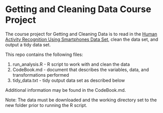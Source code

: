 # Getting and Cleaning Data Course Project
The course project for Getting and Cleaning Data is to read in the [Human Activity Recognition Using Smartphones Data Set](http://d396qusza40orc.cloudfront.net/getdata%2Fprojectfiles%2FUCI%20HAR%20Dataset.zip), clean the data set, and output a tidy data set.

This repo contains the following files:
1. run_analysis.R - R script to work with and clean the data
2. CodeBook.md - document that describes the variables, data, and transformations performed
3. tidy_data.txt - tidy output data set as described below

Additional information may be found in the CodeBook.md.

Note: The data must be downloaded and the working directory set to the new folder prior to running the R script.
